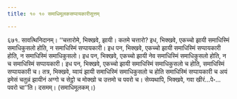 ```yaml
---
title: १० १० समाधिमूलकसप्पायकारीसुत्तम्

---
```


६७१. सावत्थिनिदानम्। ‘‘चत्तारोमे, भिक्खवे, झायी। कतमे चत्तारो? इध, भिक्खवे, एकच्चो झायी समाधिस्मिं समाधिकुसलो होति, न समाधिस्मिं सप्पायकारी। इध पन, भिक्खवे, एकच्चो झायी समाधिस्मिं सप्पायकारी होति, न समाधिस्मिं समाधिकुसलो। इध पन, भिक्खवे, एकच्चो झायी नेव समाधिस्मिं समाधिकुसलो होति, न च समाधिस्मिं सप्पायकारी। इध पन, भिक्खवे, एकच्चो झायी समाधिस्मिं समाधिकुसलो च होति, समाधिस्मिं सप्पायकारी च। तत्र, भिक्खवे, य्वायं झायी समाधिस्मिं समाधिकुसलो च होति समाधिस्मिं सप्पायकारी च अयं इमेसं चतुन्नं झायीनं अग्गो च सेट्ठो च मोक्खो च उत्तमो च पवरो च। सेय्यथापि, भिक्खवे, गवा खीरं…पे॰… पवरो चा’’ति। दसमम्। (समाधिमूलकम्।)  


